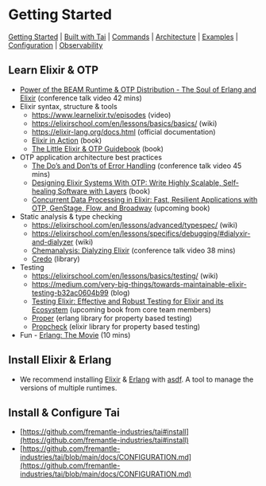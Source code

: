# Getting Started

[Getting Started](./GETTING_STARTED.md) | [Built with Tai](./BUILT_WITH_TAI.md) | [Commands](./COMMANDS.md) | [Architecture](./ARCHITECTURE.md) | [Examples](../apps/examples/README.md) | [Configuration](./CONFIGURATION.md) | [Observability](./OBSERVABILITY.md)

## Learn Elixir & OTP

* [Power of the BEAM Runtime & OTP Distribution - The Soul of Erlang and Elixir](https://www.youtube.com/watch?v=JvBT4XBdoUE) (conference talk video 42 mins)
* Elixir syntax, structure & tools
  * https://www.learnelixir.tv/episodes (video)
  * https://elixirschool.com/en/lessons/basics/basics/ (wiki)
  * https://elixir-lang.org/docs.html (official documentation)
  * [Elixir in Action](https://www.amazon.com/Elixir-Action-Sa%C5%A1a-Juri-cacute/dp/1617295027) (book)
  * [The Little Elixir & OTP Guidebook](https://www.amazon.com/Little-Elixir-OTP-Guidebook-ebook/dp/B0977ZYYXH) (book)
* OTP application architecture best practices
  * [The Do’s and Don’ts of Error Handling](https://www.youtube.com/watch?v=TTM_b7EJg5E) (conference talk video 45 mins)
  * [Designing Elixir Systems With OTP: Write Highly Scalable, Self-healing Software with Layers](https://www.amazon.com/Designing-Elixir-Systems-OTP-Self-healing-ebook/dp/B084NRSQB4) (book)
  * [Concurrent Data Processing in Elixir: Fast, Resilient Applications with OTP, GenStage, Flow, and Broadway](https://www.amazon.com/Concurrent-Data-Processing-Elixir-Applications/dp/1680508199/ref=sr_1_3?dchild=1&keywords=concurrent+data+processing+in+elixir&qid=1626638685&sr=8-3) (upcoming book)
* Static analysis & type checking
  * https://elixirschool.com/en/lessons/advanced/typespec/ (wiki)
  * https://elixirschool.com/en/lessons/specifics/debugging/#dialyxir-and-dialyzer (wiki)
  * [Chemanalysis: Dialyzing Elixir](https://www.youtube.com/watch?v=k4au7VioXNk) (conference talk video 38 mins)
  * [Credo](https://github.com/rrrene/credo) (library)
* Testing
  * https://elixirschool.com/en/lessons/basics/testing/ (wiki)
  * https://medium.com/very-big-things/towards-maintainable-elixir-testing-b32ac0604b99 (blog)
  * [Testing Elixir: Effective and Robust Testing for Elixir and its Ecosystem](https://www.amazon.com/Testing-Elixir-Effective-Robust-Ecosystem/dp/1680507826) (upcoming book from core team members)
  * [Proper](https://github.com/proper-testing/proper) (erlang library for property based testing)
  * [Propcheck](https://github.com/alfert/propcheck) (elixir library for property based testing)
* Fun - [Erlang: The Movie](https://www.youtube.com/watch?v=uKfKtXYLG78) (10 mins)

## Install Elixir & Erlang

* We recommend installing [Elixir](https://github.com/asdf-vm/asdf-elixir) & [Erlang](https://github.com/asdf-vm/asdf-erlang) with [asdf](https://github.com/asdf-vm/asdf). A tool to manage the versions of multiple runtimes.

## Install & Configure Tai

* [https://github.com/fremantle-industries/tai#install](https://github.com/fremantle-industries/tai#install)
* [https://github.com/fremantle-industries/tai/blob/main/docs/CONFIGURATION.md](https://github.com/fremantle-industries/tai/blob/main/docs/CONFIGURATION.md)
